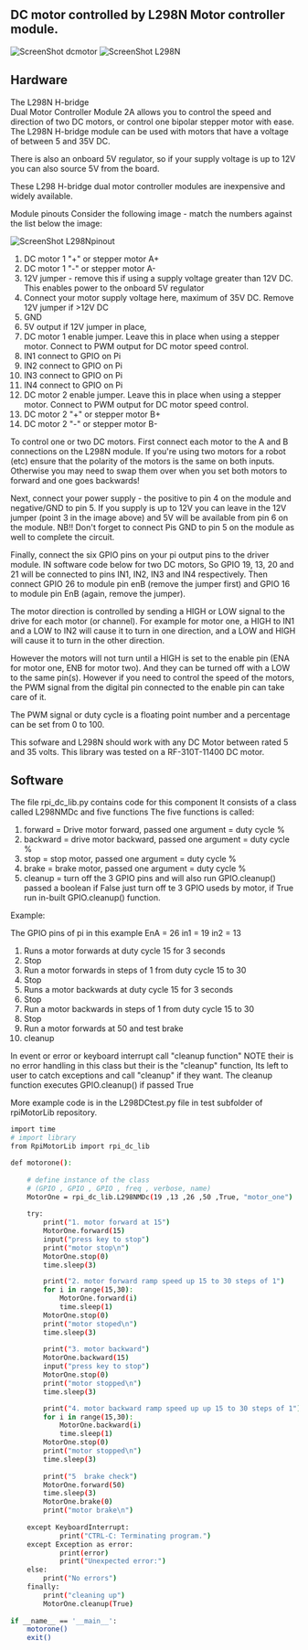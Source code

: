 DC motor controlled by L298N Motor controller module.
-------------------------------------------------

![ScreenShot dcmotor](https://github.com/gavinlyonsrepo/RpiMotorLib/blob/master/screenshot/RF310T11400.jpg)
![ScreenShot L298N](https://github.com/gavinlyonsrepo/RpiMotorLib/blob/master/screenshot/L298N.jpg)


Hardware
--------------------------------------------

The L298N H-bridge   
Dual Motor Controller Module 2A allows you to control the speed and direction of two DC motors, 
or control one bipolar stepper motor with ease. 
The L298N H-bridge module can be used with motors 
that have a voltage of between 5 and 35V DC. 

There is also an onboard 5V regulator, 
so if your supply voltage is up to 12V you can also source 5V from the board.

These L298 H-bridge dual motor controller modules 
are inexpensive and widely available.

Module pinouts
Consider the following image - match the numbers against the list below the image:


![ScreenShot L298Npinout](https://github.com/gavinlyonsrepo/RpiMotorLib/blob/master/screenshot/298pinout.jpg)

1. DC motor 1 "+" or stepper motor A+
2. DC motor 1 "-" or stepper motor A-
3. 12V jumper - remove this if using a supply voltage greater than 12V DC. This enables power to the onboard 5V regulator
4. Connect your motor supply voltage here, maximum of 35V DC. Remove 12V jumper if >12V DC
5. GND
6. 5V output if 12V jumper in place, 
7. DC motor 1 enable jumper. Leave this in place when using a stepper motor. Connect to PWM output for DC motor speed control.
8. IN1 connect to GPIO on Pi
9. IN2 connect to GPIO on Pi
10. IN3 connect to GPIO on Pi
11. IN4 connect to GPIO on Pi
12. DC motor 2 enable jumper. Leave this in place when using a stepper motor. Connect to PWM output for DC motor speed control.
13. DC motor 2 "+" or stepper motor B+
14. DC motor 2 "-" or stepper motor B-

To control one or two DC motors. First connect each motor to the A and B connections on the L298N  module. 
If you're using two motors for a robot (etc) ensure that the polarity of the motors is the same on both inputs. 
Otherwise you may need to swap them over when you set both motors to forward and one goes backwards!

Next, connect your power supply - the positive to pin 4 on the module and negative/GND to pin 5. 
If you supply is up to 12V you can leave in the 12V jumper (point 3 in the image above) and 5V will be 
available from pin 6 on the module. 
NB!! Don't forget to connect Pis GND to pin 5 on the module as well to complete the circuit. 

Finally, connect the six GPIO pins on your pi  output pins to the driver module. 
IN software code below for two DC motors, So GPIO 19, 13, 20 and 21 will be connected to pins 
IN1, IN2, IN3 and IN4 respectively. Then connect GPIO 26 to module pin enB (remove the jumper first) 
and GPIO 16 to module pin EnB (again, remove the jumper). 

The motor direction is controlled by sending a HIGH or LOW signal to the drive for each motor (or channel). 
For example for motor one, a HIGH to IN1 and a LOW to IN2 will cause it to turn in one direction, 
and  a LOW and HIGH will cause it to turn in the other direction.

However the motors will not turn until a HIGH is set to the enable pin (ENA for motor one, ENB for motor two). 
And they can be turned off with a LOW to the same pin(s). However if you need to control the speed of the motors, 
the PWM signal from the digital pin connected to the enable pin can take care of it.

The PWM signal or duty cycle is a floating point number and a percentage can be set from 0 to 100.

This sofware and L298N should work with any DC Motor between rated 5 and 35 volts.
This library was tested on a RF-310T-11400 DC motor.

  
Software
-------------------------------------------

The file rpi_dc_lib.py contains code for this component
It consists of a class called L298NMDc and five functions
The five functions is called: 
1. forward = Drive motor forward,  passed one argument = duty cycle %
2. backward = drive motor backward,  passed one argument = duty cycle %
3. stop = stop motor, passed one argument = duty cycle %
4. brake = brake motor,  passed one argument = duty cycle %
5. cleanup = turn off the 3 GPIO pins and will also run GPIO.cleanup() 
passed a boolean if False just turn off te 3 GPIO useds by motor,
if True run in-built GPIO.cleanup() function.

Example: 

The GPIO pins of pi in this example
EnA = 26
in1 = 19
in2 = 13

1. Runs a motor forwards at duty cycle 15 for 3 seconds 
2. Stop
3. Run a motor forwards in steps of 1 from duty cycle 15 to 30
4. Stop
5. Runs a motor backwards at duty cycle 15 for 3 seconds 
6. Stop
7. Run a motor backwards in steps of 1 from duty cycle 15 to 30
8. Stop
9. Run a motor forwards at 50 and test brake
10. cleanup

In event or error or keyboard interrupt call "cleanup function"
NOTE their is no error handling in this class but their is the "cleanup" 
function, Its left to user to catch exceptions and call "cleanup" if they 
want. The cleanup function executes GPIO.cleanup() if passed True

More example code is in the L298DCtest.py file in test subfolder of 
rpiMotorLib repository.

```sh  
import time
# import library
from RpiMotorLib import rpi_dc_lib

def motorone():
    
    # define instance of the class 
    # (GPIO , GPIO , GPIO , freq , verbose, name) 
    MotorOne = rpi_dc_lib.L298NMDc(19 ,13 ,26 ,50 ,True, "motor_one")
    
    try:
        print("1. motor forward at 15")
        MotorOne.forward(15)
        input("press key to stop") 
        print("motor stop\n")
        MotorOne.stop(0)
        time.sleep(3)

        print("2. motor forward ramp speed up 15 to 30 steps of 1")
        for i in range(15,30):
            MotorOne.forward(i)
            time.sleep(1)
        MotorOne.stop(0)
        print("motor stoped\n")
        time.sleep(3)
        
        print("3. motor backward")
        MotorOne.backward(15)
        input("press key to stop") 
        MotorOne.stop(0)
        print("motor stopped\n")
        time.sleep(3)

        print("4. motor backward ramp speed up up 15 to 30 steps of 1")
        for i in range(15,30):
            MotorOne.backward(i)
            time.sleep(1)
        MotorOne.stop(0)
        print("motor stopped\n")
        time.sleep(3)
         
        print("5  brake check")
        MotorOne.forward(50)
        time.sleep(3)
        MotorOne.brake(0)
        print("motor brake\n")
      
    except KeyboardInterrupt:
            print("CTRL-C: Terminating program.")
    except Exception as error:
            print(error)
            print("Unexpected error:")
    else:
        print("No errors")
    finally:
        print("cleaning up")
        MotorOne.cleanup(True)
    
if __name__ == '__main__':
    motorone()
    exit()

```
